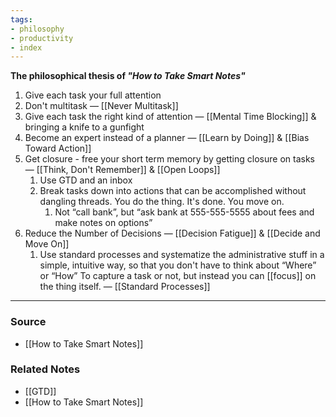 ```yaml
---
tags:
- philosophy
- productivity
- index
---
```

**The philosophical thesis of *"How to Take Smart Notes"***

1. Give each task your full attention
2. Don't multitask — [[Never Multitask]] 
3. Give each task the right kind of attention — [[Mental Time Blocking]] & bringing a knife to a gunfight
4. Become an expert instead of a planner — [[Learn by Doing]] & [[Bias Toward Action]]
5. Get closure - free your short term memory by getting closure on tasks — [[Think, Don't Remember]] & [[Open Loops]] 
    1. Use GTD and an inbox
    2. Break tasks down into actions that can be accomplished without dangling threads. You do the thing. It's done. You move on.
        1. Not “call bank”, but “ask bank at 555-555-5555 about fees and make notes on options”
6. Reduce the Number of Decisions — [[Decision Fatigue]] & [[Decide and Move On]] 
    1. Use standard processes and systematize the administrative stuff in a simple, intuitive way, so that you don't have to think about “Where” or “How” To capture a task or not, but instead you can [[focus]] on the thing itself. — [[Standard Processes]] 

---

### Source
- [[How to Take Smart Notes]]

### Related Notes
- [[GTD]] 
- [[How to Take Smart Notes]]